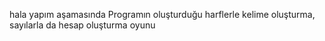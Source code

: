 hala yapım aşamasında
Programın oluşturduğu harflerle kelime oluşturma, sayılarla da hesap oluşturma oyunu
